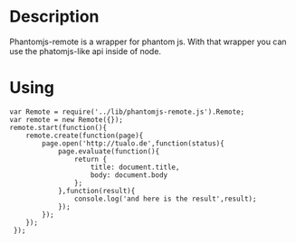Description
===========

Phantomjs-remote is a wrapper for phantom js. With that wrapper you can use the phatomjs-like api inside of node.

Using
=====


    var Remote = require('../lib/phantomjs-remote.js').Remote;
    var remote = new Remote({});
    remote.start(function(){
        remote.create(function(page){
            page.open('http://tualo.de',function(status){
                page.evaluate(function(){
                    return {
                        title: document.title,
                        body: document.body
                    };
                },function(result){
                    console.log('and here is the result',result);
                });
            });
        });
     });
